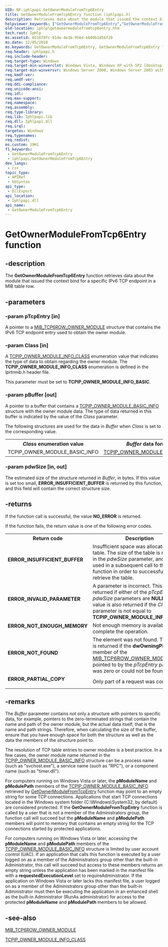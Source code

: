 ```yaml
---
UID: NF:iphlpapi.GetOwnerModuleFromTcp6Entry
title: GetOwnerModuleFromTcp6Entry function (iphlpapi.h)
description: Retrieves data about the module that issued the context bind for a specific IPv6 TCP endpoint in a MIB table row.
helpviewer_keywords: ["GetOwnerModuleFromTcp6Entry","GetOwnerModuleFromTcp6Entry function [IP Helper]","iphlp.getownermodulefromtcp6entry","iphlpapi/GetOwnerModuleFromTcp6Entry"]
old-location: iphlp\getownermodulefromtcp6entry.htm
tech.root: IpHlp
ms.assetid: 021679fc-91de-4e3b-956d-bb00b1856f20
ms.date: 12/05/2018
ms.keywords: GetOwnerModuleFromTcp6Entry, GetOwnerModuleFromTcp6Entry function [IP Helper], iphlp.getownermodulefromtcp6entry, iphlpapi/GetOwnerModuleFromTcp6Entry
req.header: iphlpapi.h
req.include-header: 
req.target-type: Windows
req.target-min-winverclnt: Windows Vista, Windows XP with SP2 [desktop apps only]
req.target-min-winversvr: Windows Server 2008, Windows Server 2003 with SP1 [desktop apps only]
req.kmdf-ver: 
req.umdf-ver: 
req.ddi-compliance: 
req.unicode-ansi: 
req.idl: 
req.max-support: 
req.namespace: 
req.assembly: 
req.type-library: 
req.lib: Iphlpapi.lib
req.dll: Iphlpapi.dll
req.irql: 
targetos: Windows
req.typenames: 
req.redist: 
ms.custom: 19H1
f1_keywords:
 - GetOwnerModuleFromTcp6Entry
 - iphlpapi/GetOwnerModuleFromTcp6Entry
dev_langs:
 - c++
topic_type:
 - APIRef
 - kbSyntax
api_type:
 - DllExport
api_location:
 - Iphlpapi.dll
api_name:
 - GetOwnerModuleFromTcp6Entry
---
```


# GetOwnerModuleFromTcp6Entry function


## -description

The <b>GetOwnerModuleFromTcp6Entry</b> function retrieves data about the module that issued the context bind for a specific IPv6 TCP endpoint in a MIB table row.

## -parameters

### -param pTcpEntry [in]

A pointer to a <a href="/windows/desktop/api/tcpmib/ns-tcpmib-mib_tcp6row_owner_module">MIB_TCP6ROW_OWNER_MODULE</a> structure that contains the IPv6 TCP endpoint entry used to obtain the owner module.

### -param Class [in]

A <a href="/windows/desktop/api/iprtrmib/ne-iprtrmib-tcpip_owner_module_info_class">TCPIP_OWNER_MODULE_INFO_CLASS</a> enumeration value that indicates the type of data to obtain regarding the owner module. The <b>TCPIP_OWNER_MODULE_INFO_CLASS</b> enumeration is defined in the <i>Iprtrmib.h</i> header file.

 This parameter must be set to <b>TCPIP_OWNER_MODULE_INFO_BASIC</b>.

### -param pBuffer [out]

A pointer to a buffer that contains a <a href="/windows/desktop/api/iprtrmib/ns-iprtrmib-tcpip_owner_module_basic_info">TCPIP_OWNER_MODULE_BASIC_INFO</a> structure with the owner module data. The type of data returned in this buffer is indicated by the value of the <i>Class</i> parameter.

The following structures are used for the data in <i>Buffer</i> when  <i>Class</i> is set to the corresponding value.

<table>
<tr>
<th><i>Class</i> enumeration value</th>
<th><i>Buffer</i> data format</th>
</tr>
<tr>
<td>TCPIP_OWNER_MODULE_BASIC_INFO</td>
<td>
<a href="/windows/desktop/api/iprtrmib/ns-iprtrmib-tcpip_owner_module_basic_info">TCPIP_OWNER_MODULE_BASIC_INFO</a>
</td>
</tr>
</table>

### -param pdwSize [in, out]

The estimated size of the structure returned in <i>Buffer</i>, in bytes. If this value is set too small, <b>ERROR_INSUFFICIENT_BUFFER</b> is returned by this function, and this field will contain the correct structure size.

## -returns

If the function call is successful, the value <b>NO_ERROR</b> is returned. 

If the function fails, the return value is one of the following error codes.



<table>
<tr>
<th>Return code</th>
<th>Description</th>
</tr>
<tr>
<td width="40%">
<dl>
<dt><b>ERROR_INSUFFICIENT_BUFFER</b></dt>
</dl>
</td>
<td width="60%">
Insufficient space was allocated for the table. The size of the table is returned in the <i>pdwSize</i> parameter, and must be used in a subsequent call to this function in order to successfully retrieve the table.

</td>
</tr>
<tr>
<td width="40%">
<dl>
<dt><b>ERROR_INVALID_PARAMETER</b></dt>
</dl>
</td>
<td width="60%">
A parameter is incorrect. This value is returned if either of the <i>pTcpEntry</i> or <i>pdwSize</i> parameters are <b>NULL</b>. This value is also returned if the <i>Class</i> parameter is not equal to <b>TCPIP_OWNER_MODULE_INFO_BASIC</b>. 

</td>
</tr>
<tr>
<td width="40%">
<dl>
<dt><b>ERROR_NOT_ENOUGH_MEMORY</b></dt>
</dl>
</td>
<td width="60%">
Not enough memory is available to complete the operation.

</td>
</tr>
<tr>
<td width="40%">
<dl>
<dt><b>ERROR_NOT_FOUND</b></dt>
</dl>
</td>
<td width="60%">
The element was not found. This value is returned if the  <b>dwOwningPid</b> member of the <a href="/windows/desktop/api/tcpmib/ns-tcpmib-mib_tcp6row_owner_module">MIB_TCP6ROW_OWNER_MODULE</a> pointed to by the <i>pTcpEntry</i> parameter was zero or could not be found. 

</td>
</tr>
<tr>
<td width="40%">
<dl>
<dt><b>ERROR_PARTIAL_COPY</b></dt>
</dl>
</td>
<td width="60%">
Only part of a request was completed.

</td>
</tr>
</table>

## -remarks

The <i>Buffer</i> parameter contains not only a structure with pointers to specific data,  for example, pointers to the zero-terminated strings that contain the name and path of the owner module, but the actual data itself; that is the name and path strings. Therefore, when calculating the size of the buffer, ensure that you have enough space for both the structure as well as the data the members of the structure point to.

The resolution of TCP table entries to owner modules is a best practice. In a few cases, the owner module name returned in the <a href="/windows/desktop/api/iprtrmib/ns-iprtrmib-tcpip_owner_module_basic_info">TCPIP_OWNER_MODULE_BASIC_INFO</a> structure can be a process name (such as "svchost.exe"), a service name (such as "RPC"), or a component name (such as "timer.dll").

For computers running on Windows Vista or later, the <b>pModuleName</b> and <b>pModulePath</b> members of the <a href="/windows/desktop/api/iprtrmib/ns-iprtrmib-tcpip_owner_module_basic_info">TCPIP_OWNER_MODULE_BASIC_INFO</a> retrieved by  <a href="/windows/desktop/api/iphlpapi/nf-iphlpapi-getownermodulefromtcpentry">GetOwnerModuleFromTcpEntry</a> function may point to an empty string for some TCP connections. Applications that start TCP connections located in the Windows system folder (C:\Windows\System32, by default) are considered protected. If the <b>GetOwnerModuleFromTcpEntry</b> function is called by a user that is not a member of the Administrators group, the function call will succeed but the <b>pModuleName</b> and <b>pModulePath</b> members will point to memory that contains an empty string for the TCP connections started by protected applications. 

For computers running on Windows Vista or later, accessing the <b>pModuleName</b> and <b>pModulePath</b> members of the <a href="/windows/desktop/api/iprtrmib/ns-iprtrmib-tcpip_owner_module_basic_info">TCPIP_OWNER_MODULE_BASIC_INFO</a> structure is limited  by user account control (UAC). If an application that calls this function is executed by a user logged on as a member of the Administrators group other than the built-in Administrator, this call will succeed but access to these members returns an empty string unless the application has been marked in the manifest file with a <b>requestedExecutionLevel</b> set to requireAdministrator. If the application on Windows Vista or later lacks this manifest file, a user logged on as a member of the Administrators group other than the built-in Administrator must then be executing the application in an enhanced shell as the built-in Administrator (RunAs administrator) for access to the protected <b>pModuleName</b> and <b>pModulePath</b> members to be allowed.

## -see-also

<a href="/windows/desktop/api/tcpmib/ns-tcpmib-mib_tcp6row_owner_module">MIB_TCP6ROW_OWNER_MODULE</a>



<a href="/windows/desktop/api/iprtrmib/ne-iprtrmib-tcpip_owner_module_info_class">TCPIP_OWNER_MODULE_INFO_CLASS</a>